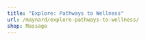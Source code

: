 ```yaml
---
title: "Explore: Pathways to Wellness"
url: /maynard/explore-pathways-to-wellness/
shop: Massage
---
```

